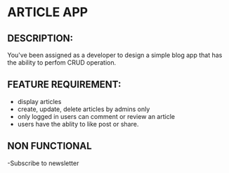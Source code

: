 # ARTICLE APP

## DESCRIPTION:
You've been assigned as a developer to design a simple blog app that has the ability to perfom CRUD operation.

## FEATURE REQUIREMENT:
- display articles 
- create, update, delete articles by admins only
- only logged in users can comment or review an article
- users have the ablity to like post or share.

## NON FUNCTIONAL
-Subscribe to newsletter